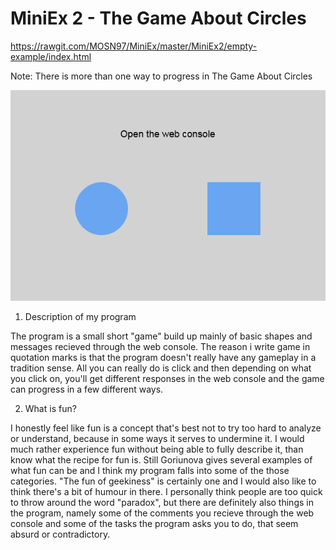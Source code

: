 # MiniEx 2 - The Game About Circles
https://rawgit.com/MOSN97/MiniEx/master/MiniEx2/empty-example/index.html

Note: There is more than one way to progress in The Game About Circles

![alt text](https://github.com/MOSN97/MiniEx/blob/master/MiniEx2/Screenshot_1.png)

1. Description of my program

The program is a small short "game" build up mainly of basic shapes and messages recieved through the web console. The reason i write game in quotation marks is that the program doesn't really have any gameplay in a tradition sense. All you can really do is click and then depending on what you click on, you'll get different responses in the web console and the game can progress in a few different ways.

2. What is fun?

I honestly feel like fun is a concept that's best not to try too hard to analyze or understand, because in some ways it serves to undermine it. I would much rather experience fun without being able to fully describe it, than know what the recipe for fun is. Still Goriunova gives several examples of what fun can be and I think my program falls into some of the those categories. "The fun of geekiness" is certainly one and I would also like to think there's a bit of humour in there. I personally think people are too quick to throw around the word "paradox", but there are definitely also things in the program, namely some of the comments you recieve through the web console and some of the tasks the program asks you to do, that seem absurd or contradictory.

